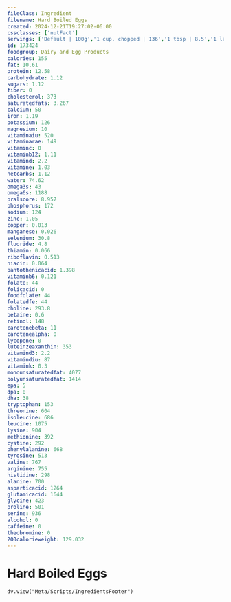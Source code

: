 ```yaml
---
fileClass: Ingredient
filename: Hard Boiled Eggs
created: 2024-12-21T19:27:02-06:00
cssclasses: ['nutFact']
servings: ['Default | 100g','1 cup, chopped | 136','1 tbsp | 8.5','1 large | 50']
id: 173424
foodgroup: Dairy and Egg Products
calories: 155
fat: 10.61
protein: 12.58
carbohydrate: 1.12
sugars: 1.12
fiber: 0
cholesterol: 373
saturatedfats: 3.267
calcium: 50
iron: 1.19
potassium: 126
magnesium: 10
vitaminaiu: 520
vitaminarae: 149
vitaminc: 0
vitaminb12: 1.11
vitamind: 2.2
vitamine: 1.03
netcarbs: 1.12
water: 74.62
omega3s: 43
omega6s: 1188
pralscore: 8.957
phosphorus: 172
sodium: 124
zinc: 1.05
copper: 0.013
manganese: 0.026
selenium: 30.8
fluoride: 4.8
thiamin: 0.066
riboflavin: 0.513
niacin: 0.064
pantothenicacid: 1.398
vitaminb6: 0.121
folate: 44
folicacid: 0
foodfolate: 44
folatedfe: 44
choline: 293.8
betaine: 0.6
retinol: 148
carotenebeta: 11
carotenealpha: 0
lycopene: 0
luteinzeaxanthin: 353
vitamind3: 2.2
vitamindiu: 87
vitamink: 0.3
monounsaturatedfat: 4077
polyunsaturatedfat: 1414
epa: 5
dpa: 0
dha: 38
tryptophan: 153
threonine: 604
isoleucine: 686
leucine: 1075
lysine: 904
methionine: 392
cystine: 292
phenylalanine: 668
tyrosine: 513
valine: 767
arginine: 755
histidine: 298
alanine: 700
asparticacid: 1264
glutamicacid: 1644
glycine: 423
proline: 501
serine: 936
alcohol: 0
caffeine: 0
theobromine: 0
200calorieweight: 129.032
---
```


# Hard Boiled Eggs

```dataviewjs
dv.view("Meta/Scripts/IngredientsFooter")
```